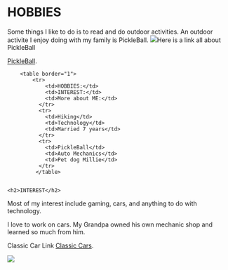 <!DOCTYPE html>
<html>
<head>
<title>Page Title</title>
<title>My Website</title>
</head>
<body>

<h1>HOBBIES</h1>
<p>Some things I like to do is to read
   and do outdoor activities. An outdoor activite
   I enjoy doing with my family is PickleBall.
   <img src="C:\Users\lkenn\OneDrive\Pictures\Saved Pictures\PickleBall.jpg"
   </p>Here is a link all about PickleBall<p>
    <a href="https://usapickleball.org/what-is-pickleball/">PickleBall</a>.<p>



        <table border="1">
            <tr>
                <td>HOBBIES:</td>
                <td>INTEREST:</td>
                <td>More about ME:</td>
              </tr>
              <tr>
                <td>Hiking</td>  
                <td>Technology</td>
                <td>Married 7 years</td>
              </tr>
              <tr>
                <td>PickleBall</td>
                <td>Auto Mechanics</td>
                <td>Pet dog Millie</td>
              </tr>
             </table> 
 
 
    <h2>INTEREST</h2>
   <P>Most of my interest include gaming, 
      cars, and anything to do with technology.</P>
      <p>I love to work on cars. My Grandpa owned his own
        mechanic shop and learned so much from him.</p>
        <p>Classic Car Link
        <a href="https://www.exoticcartrader.com/blog/what-is-classic-car">Classic Cars</a>. <p>
      <img src="C:\Users\lkenn\OneDrive\Pictures\Saved Pictures\Classic Car.jpg"

       
</body>
</html>
